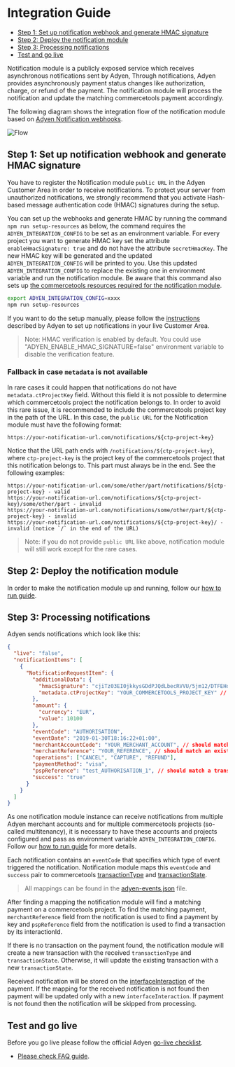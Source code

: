# Integration Guide

<!-- START doctoc generated TOC please keep comment here to allow auto update -->
<!-- DON'T EDIT THIS SECTION, INSTEAD RE-RUN doctoc TO UPDATE -->

- [Step 1: Set up notification webhook and generate HMAC signature](#step-1-set-up-notification-webhook-and-generate-hmac-signature)
- [Step 2: Deploy the notification module](#step-2-deploy-the-notification-module)
- [Step 3: Processing notifications](#step-3-processing-notifications)
- [Test and go live](#test-and-go-live)

<!-- END doctoc generated TOC please keep comment here to allow auto update -->

Notification module is a publicly exposed service which receives asynchronous notifications sent by Adyen,
Through notifications, Adyen provides asynchronously payment status changes like authorization, charge, or refund of the payment.
The notification module will process the notification and update the matching commercetools payment accordingly.

The following diagram shows the integration flow of the notification module based on [Adyen Notification webhooks](https://docs.adyen.com/development-resources/webhooks).

![Flow](https://user-images.githubusercontent.com/3469524/86772029-85ede380-c053-11ea-8ca2-93703b3227c7.jpg)

## Step 1: Set up notification webhook and generate HMAC signature

You have to register the Notification module `public URL` in the Adyen Customer Area in order to receive notifications.
To protect your server from unauthorized notifications, we strongly recommend that you activate Hash-based message authentication code (HMAC) signatures during the setup.

You can set up the webhooks and generate HMAC by running the command `npm run setup-resources` as below, the command requires the `ADYEN_INTEGRATION_CONFIG` to be set as an environment variable. For every project you want to generate HMAC key set the attribute `enableHmacSignature: true` and do not have the attribute `secretHmacKey`. The new HMAC key will be generated and the updated `ADYEN_INTEGRATION_CONFIG` will be printed to you. Use this updated `ADYEN_INTEGRATION_CONFIG` to replace the existing one in environment variable and run the notification module. Be aware that this command also sets up [the commercetools resources required for the notification module](./HowToRun.md#commercetools-project-requirements).

```bash
export ADYEN_INTEGRATION_CONFIG=xxxx
npm run setup-resources
```

If you want to do the setup manually, please follow the [instructions](https://docs.adyen.com/development-resources/webhooks#set-up-notifications-in-your-customer-area) described by Adyen to set up notifications in your live Customer Area.

> Note: HMAC verification is enabled by default. You could use "ADYEN_ENABLE_HMAC_SIGNATURE=false" environment variable to disable the verification feature.

### Fallback in case `metadata` is not available

In rare cases it could happen that notifications do not have `metadata.ctProjectKey` field. Without this field it is not possible to determine which commercetools project the notification belongs to. In order to avoid this rare issue, it is recommended to include the commercetools project key in the path of the URL. In this case, the `public URL` for the Notification module must have the following format:

```
https://your-notification-url.com/notifications/${ctp-project-key}
```

Notice that the URL path ends with `/notifications/${ctp-project-key}`, where `ctp-project-key` is the project key of the commercetools project that this notification belongs to. This part must always be in the end. See the following examples:

```
https://your-notification-url.com/some/other/part/notifications/${ctp-project-key} - valid
https://your-notification-url.com/notifications/${ctp-project-key}/some/other/part - invalid
https://your-notification-url.com/notifications/some/other/part/${ctp-project-key} - invalid
https://your-notification-url.com/notifications/${ctp-project-key}/ - invalid (notice `/` in the end of the URL)
```

> Note: if you do not provide `public URL` like above, notification module will still work except for the rare cases.

## Step 2: Deploy the notification module

In order to make the notification module up and running, follow our [how to run guide](./HowToRun.md).

## Step 3: Processing notifications

Adyen sends notifications which look like this:

```json
{
  "live": "false",
  "notificationItems": [
    {
      "NotificationRequestItem": {
        "additionalData": {
          "hmacSignature": "cjiTz03EI0jkkysGDdPJQdLbecRVVU/5jm12/DTFEHo=",
          "metadata.ctProjectKey": "YOUR_COMMERCETOOLS_PROJECT_KEY" // should match a project key in ADYEN_INTEGRATION_CONFIG
        },
        "amount": {
          "currency": "EUR",
          "value": 10100
        },
        "eventCode": "AUTHORISATION",
        "eventDate": "2019-01-30T18:16:22+01:00",
        "merchantAccountCode": "YOUR_MERCHANT_ACCOUNT", // should match a merchant account in ADYEN_INTEGRATION_CONFIG
        "merchantReference": "YOUR_REFERENCE", // should match an existing payment key in commercetools
        "operations": ["CANCEL", "CAPTURE", "REFUND"],
        "paymentMethod": "visa",
        "pspReference": "test_AUTHORISATION_1", // should match a transaction interactionId in commercetools
        "success": "true"
      }
    }
  ]
}
```

As one notification module instance can receive notifications from multiple Adyen merchant accounts and for multiple commercetools projects (so-called multitenancy), it is necessary to have these accounts and projects configured and pass as environment variable `ADYEN_INTEGRATION_CONFIG`. Follow our [how to run guide](./HowToRun.md#environment-variables) for more details.

Each notification contains an `eventCode` that specifies which type of event triggered the notification.
Notification module maps this `eventCode` and `success` pair to
commercetools [transactionType](https://docs.commercetools.com/http-api-projects-payments#transactiontype)
and [transactionState](https://docs.commercetools.com/http-api-projects-payments#transactionstate).

> All mappings can be found in the [adyen-events.json](./../resources/adyen-events.json) file.

After finding a mapping the notification module will find a matching payment on a commercetools project.
To find the matching payment, `merchantReference` field from the notification is used to find a payment by key
and `pspReference` field from the notification is used to find a transaction by its interactionId.

If there is no transaction on the payment found,
the notification module will create a new transaction with the received `transactionType` and
`transactionState`. Otherwise, it will update the existing transaction with a new `transactionState`.

Received notification will be stored on the [interfaceInteraction](https://docs.commercetools.com/http-api-projects-payments#add-interfaceinteraction) of the payment.
If the mapping for the received notification is not found then payment will be updated only with a new `interfaceInteraction`.
If payment is not found then the notification will be skipped from processing.

## Test and go live

Before you go live please follow the official Adyen [go-live checklist](https://docs.adyen.com/development-resources/webhooks#test-and-go-live).

- [Please check FAQ guide](../../docs/FAQ.md).
